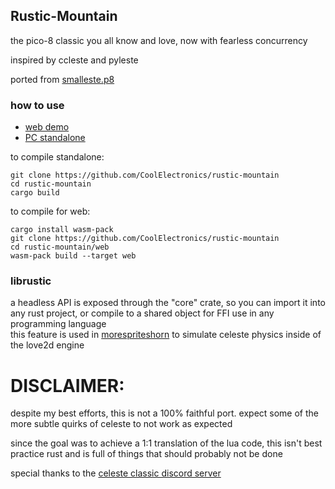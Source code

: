 ## Rustic-Mountain

the pico-8 classic you all know and love, now with fearless concurrency

inspired by ccleste and pyleste

ported from [smalleste.p8](https://github.com/CelesteClassic/smalleste/blob/main/smalleste.p8)


### how to use
- [web demo](https://coolelectronics.me/rustic-demo)
- [PC standalone](https://github.com/CoolElectronics/rustic-mountain/releases)

to compile standalone:
```
git clone https://github.com/CoolElectronics/rustic-mountain
cd rustic-mountain
cargo build
```

to compile for web:
```
cargo install wasm-pack
git clone https://github.com/CoolElectronics/rustic-mountain
cd rustic-mountain/web
wasm-pack build --target web
```

### librustic
a headless API is exposed through the "core" crate, so you can import it into any rust project, or compile to a shared object for FFI use in any programming language<br>
this feature is used in [morespriteshorn](https://github.com/CoolElectronics/morespriteshorn) to simulate celeste physics inside of the love2d engine

# DISCLAIMER:

despite my best efforts, this is not a 100% faithful port. expect some of the more subtle quirks of celeste to not work as expected

since the goal was to achieve a 1:1 translation of the lua code, this isn't best practice rust and is full of things that should probably not be done

special thanks to the [celeste classic discord server](https://discord.gg/9Dm3NCS)

